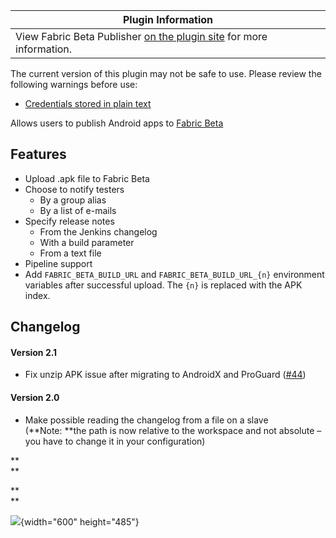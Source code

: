 | Plugin Information                                                                                                      |
|-------------------------------------------------------------------------------------------------------------------------|
| View Fabric Beta Publisher [on the plugin site](https://plugins.jenkins.io/fabric-beta-publisher) for more information. |

The current version of this plugin may not be safe to use. Please review
the following warnings before use:

-   [Credentials stored in plain
    text](https://jenkins.io/security/advisory/2019-04-03/#SECURITY-1043)

Allows users to publish Android apps to [Fabric
Beta](https://docs.fabric.io/android/beta/overview.html)

## Features

-   Upload .apk file to Fabric Beta
-   Choose to notify testers
    -   By a group alias
    -   By a list of e-mails
-   Specify release notes
    -   From the Jenkins changelog
    -   With a build parameter
    -   From a text file
-   Pipeline support
-   Add `FABRIC_BETA_BUILD_URL` and `FABRIC_BETA_BUILD_URL_{n}` environment
    variables after successful upload. The `{n}` is replaced with the
    APK index.

## Changelog

#### Version 2.1

-   Fix unzip APK issue after migrating to AndroidX and ProGuard
    ([\#44](https://github.com/jenkinsci/fabric-beta-publisher-plugin/pull/44))

#### Version 2.0

-   Make possible reading the changelog from a file on a slave
    (**Note: **the path is now relative to the workspace and not
    absolute – you have to change it in your configuration)

**  
**

**  
**

![](http://i.imgur.com/ladnLhk.png){width="600" height="485"}
